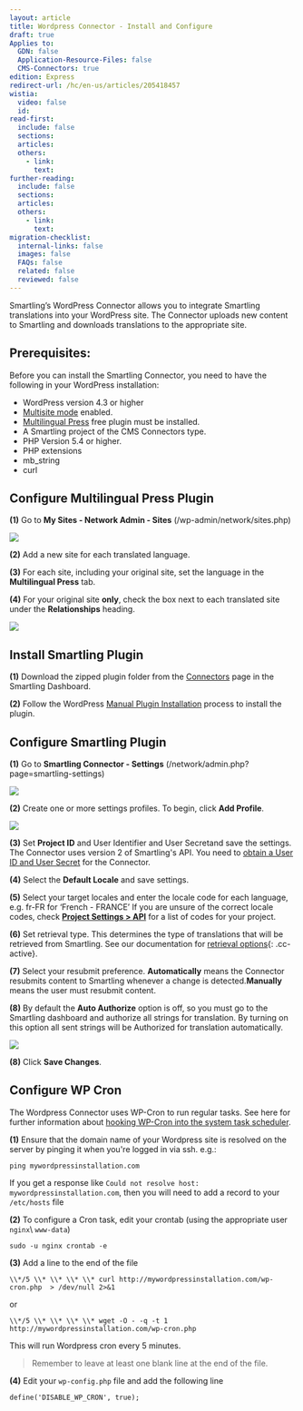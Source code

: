 ```yaml
---
layout: article
title: Wordpress Connector - Install and Configure
draft: true
Applies to:
  GDN: false
  Application-Resource-Files: false
  CMS-Connectors: true
edition: Express
redirect-url: /hc/en-us/articles/205418457
wistia:
  video: false
  id:
read-first:
  include: false
  sections:
  articles:
  others:
    - link:
      text:
further-reading:
  include: false
  sections:
  articles:
  others:
    - link:
      text:
migration-checklist:
  internal-links: false
  images: false
  FAQs: false
  related: false
  reviewed: false
---
```



Smartling’s WordPress Connector allows you to integrate Smartling translations into your WordPress site. The Connector uploads new content to Smartling and downloads translations to the appropriate site.

## Prerequisites:

Before you can install the Smartling Connector, you need to have the following in your WordPress installation:

* WordPress version 4.3 or higher
* [Multisite mode](http://codex.wordpress.org/Create_A_Network) enabled.
* [Multilingual Press](https://wordpress.org/plugins/multilingual-press/) free plugin must be installed.
* A Smartling project of the CMS Connectors type.
* PHP Version 5.4 or higher.
* PHP extensions
* mb_string
* curl


## Configure Multilingual Press Plugin

**(1)** Go to **My Sites - Network Admin - Sites** (/wp-admin/network/sites.php)

![](/uploads/versions/my_sites_-_wpmod2_dev_smartling_net_-_wordpress---x----389-165x---.png)

**(2)** Add a new site for each translated language.

**(3)** For each site, including your original site, set the language in the **Multilingual Press** tab.

**(4)** For your original site **only**, check the box next to each translated site under the **Relationships** heading.

![](/uploads/versions/edit_site__wpmod2_dev_smartling_net_-_network_admin__wpmod2_dev_smartling_net_sites_-_wordpress---x----834-578x---.png)

## Install Smartling Plugin

**(1)** Download the zipped plugin folder from the [Connectors](https://dashboard.smartling.com/connectors.htm) page in the Smartling Dashboard.

**(2)** Follow the WordPress [Manual Plugin Installation](https://codex.wordpress.org/Managing_Plugins#Manual_Plugin_Installation) process to install the plugin.

## Configure Smartling Plugin

**(1)** Go to **Smartling Connector - Settings** (/network/admin.php?page=smartling-settings)

![](/uploads/versions/sites_-_network_admin__wpmod2_dev_smartling_net_sites_-_wordpress---x----327-86x---.png)

**(2)** Create one or more settings profiles. To begin, click **Add Profile**.

![](/uploads/versions/configuration_profiles_-_network_admin__wpmod2_dev_smartling_net_sites_-_wordpress---x----1117-824x---.png)

**(3)** Set **Project ID** and User Identifier and User Secretand save the settings. The Connector uses version 2 of Smartling's API. You need to [obtain a User ID and User Secret](http://docs.smartling.com/pages/API/v2/Authentication/) for the Connector.

**(4)** Select the **Default Locale** and save settings.

**(5)** Select your target locales and enter the locale code for each language, e.g. fr-FR for ‘French - FRANCE’ If you are unsure of the correct locale codes, check [**Project Settings &gt; API**](https://dashboard.smartling.com/settings/api.htm) for a list of codes for your project.

**(6)** Set retrieval type. This determines the type of translations that will be retrieved from Smartling. See our documentation for [retrieval options](){: .cc-active}.

**(7)** Select your resubmit preference. **Automatically** means the Connector resubmits content to Smartling whenever a change is detected.**Manually** means the user must resubmit content.

**(8)** By default the **Auto Authorize** option is off, so you must go to the Smartling dashboard and authorize all strings for translation. By turning on this option all sent strings will be Authorized for translation automatically.

![](/uploads/versions/profile_setup_-_wpmod2_dev_smartling_net_-_wordpress---x----808-843x---.png)

**(8)** Click **Save Changes**.

## Configure WP Cron

The Wordpress Connector uses WP-Cron to run regular tasks. See here for further information about [hooking WP-Cron into the system task scheduler](https://developer.wordpress.org/plugins/cron/hooking-into-the-system-task-scheduler/).

**(1)** Ensure that the domain name of your Wordpress site is resolved on the server by pinging it when you're logged in via ssh. e.g.:

`ping mywordpressinstallation.com`

If you get a response like `Could not resolve host: mywordpressinstallation.com`, then you will need to add a record to your `/etc/hosts` file

**(2)** To configure a Cron task, edit your crontab (using the appropriate user `nginx`\ `www-data`)

~~~
sudo -u nginx crontab -e
~~~

**(3)** Add a line to the end of the file

~~~
\\*/5 \\* \\* \\* \\* curl http://mywordpressinstallation.com/wp-cron.php  > /dev/null 2>&1
~~~

or

~~~
\\*/5 \\* \\* \\* \\* wget -O - -q -t 1 http://mywordpressinstallation.com/wp-cron.php
~~~

This will run Wordpress cron every 5 minutes.

> Remember to leave at least one blank line at the end of the file.

**(4)** Edit your `wp-config.php` file and add the following line

~~~
define('DISABLE_WP_CRON', true);
~~~